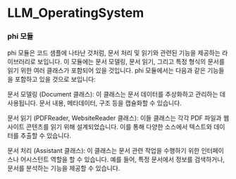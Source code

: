 # LLM_OperatingSystem

### phi 모듈 

phi 모듈은 코드 샘플에 나타난 것처럼, 문서 처리 및 읽기와 관련된 기능을 제공하는 라이브러리로 보입니다. 이 모듈에는 문서 모델링, 문서 읽기, 그리고 특정 형식의 문서를 읽기 위한 여러 클래스가 포함되어 있을 것입니다. phi 모듈에서는 다음과 같은 기능들을 포함하고 있을 것으로 보입니다:

문서 모델링 (Document 클래스): 이 클래스는 문서 데이터를 추상화하고 관리하는 데 사용됩니다. 문서 내용, 메타데이터, 구조 등을 캡슐화할 수 있습니다.

문서 읽기 (PDFReader, WebsiteReader 클래스): 이들 클래스는 각각 PDF 파일과 웹사이트 콘텐츠를 읽기 위해 설계되었습니다. 이를 통해 다양한 소스에서 텍스트와 데이터를 추출할 수 있습니다.

문서 처리 (Assistant 클래스): 이 클래스는 문서 관련 작업을 수행하기 위한 인터페이스나 어시스턴트 역할을 할 수 있습니다. 예를 들어, 특정 문서에서 정보를 검색하거나, 문서를 분석하는 기능을 제공할 수 있습니다.


